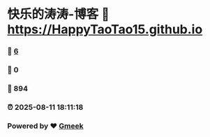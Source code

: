 # 快乐的涛涛-博客 :link: https://HappyTaoTao15.github.io 
### :page_facing_up: [6](https://HappyTaoTao15.github.io/tag.html) 
### :speech_balloon: 0 
### :hibiscus: 894 
### :alarm_clock: 2025-08-11 18:11:18 
### Powered by :heart: [Gmeek](https://github.com/Meekdai/Gmeek)
